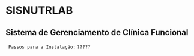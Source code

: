 # SISNUTRLAB
## Sistema de Gerenciamento de Clínica Funcional


` Passos para a Instalação:`
```?????```
